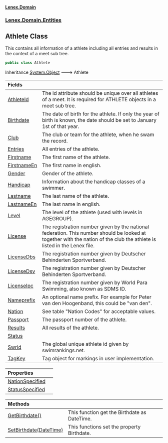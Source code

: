 #### [Lenex.Domain](index.md 'index')
### [Lenex.Domain.Entities](Lenex.Domain.Entities.md 'Lenex.Domain.Entities')

## Athlete Class

This contains all information of a athlete including all entries and results in the context of a meet sub tree.

```csharp
public class Athlete
```

Inheritance [System.Object](https://docs.microsoft.com/en-us/dotnet/api/System.Object 'System.Object') &#129106; Athlete

| Fields | |
| :--- | :--- |
| [AthleteId](Lenex.Domain.Entities.Athlete.AthleteId.md 'Lenex.Domain.Entities.Athlete.AthleteId') | The id attribute should be unique over all athletes of a meet. It is required for ATHLETE objects in a meet sub tree. |
| [Birthdate](Lenex.Domain.Entities.Athlete.Birthdate.md 'Lenex.Domain.Entities.Athlete.Birthdate') | The date of birth for the athlete. If only the year of birth is known, the date should be set to January 1st of that year. |
| [Club](Lenex.Domain.Entities.Athlete.Club.md 'Lenex.Domain.Entities.Athlete.Club') | The club or team for the athlete, when he swam the record. |
| [Entries](Lenex.Domain.Entities.Athlete.Entries.md 'Lenex.Domain.Entities.Athlete.Entries') | All entries of the athlete. |
| [Firstname](Lenex.Domain.Entities.Athlete.Firstname.md 'Lenex.Domain.Entities.Athlete.Firstname') | The first name of the athlete. |
| [FirstnameEn](Lenex.Domain.Entities.Athlete.FirstnameEn.md 'Lenex.Domain.Entities.Athlete.FirstnameEn') | The first name in english. |
| [Gender](Lenex.Domain.Entities.Athlete.Gender.md 'Lenex.Domain.Entities.Athlete.Gender') | Gender of the athlete. |
| [Handicap](Lenex.Domain.Entities.Athlete.Handicap.md 'Lenex.Domain.Entities.Athlete.Handicap') | Information about the handicap classes of a swimmer. |
| [Lastname](Lenex.Domain.Entities.Athlete.Lastname.md 'Lenex.Domain.Entities.Athlete.Lastname') | The last name of the athlete. |
| [LastnameEn](Lenex.Domain.Entities.Athlete.LastnameEn.md 'Lenex.Domain.Entities.Athlete.LastnameEn') | The last name in english. |
| [Level](Lenex.Domain.Entities.Athlete.Level.md 'Lenex.Domain.Entities.Athlete.Level') | The level of the athlete (used with levels in AGEGROUP). |
| [License](Lenex.Domain.Entities.Athlete.License.md 'Lenex.Domain.Entities.Athlete.License') | The registration number given by the national federation. This number should be looked at together with the nation of the club the athlete is listed in the Lenex file. |
| [LicenseDbs](Lenex.Domain.Entities.Athlete.LicenseDbs.md 'Lenex.Domain.Entities.Athlete.LicenseDbs') | The registration number given by Deutscher Behinderten Sportverband. |
| [LicenseDsv](Lenex.Domain.Entities.Athlete.LicenseDsv.md 'Lenex.Domain.Entities.Athlete.LicenseDsv') | The registration number given by Deutscher Behinderten Sportverband. |
| [LicenseIpc](Lenex.Domain.Entities.Athlete.LicenseIpc.md 'Lenex.Domain.Entities.Athlete.LicenseIpc') | The registration number given by World Para Swimming, also known as SDMS ID. |
| [Nameprefix](Lenex.Domain.Entities.Athlete.Nameprefix.md 'Lenex.Domain.Entities.Athlete.Nameprefix') | An optional name prefix. For example for Peter van den Hoogenband, this could be "van den". |
| [Nation](Lenex.Domain.Entities.Athlete.Nation.md 'Lenex.Domain.Entities.Athlete.Nation') | See table "Nation Codes" for acceptable values. |
| [Passport](Lenex.Domain.Entities.Athlete.Passport.md 'Lenex.Domain.Entities.Athlete.Passport') | The passport number of the athlete. |
| [Results](Lenex.Domain.Entities.Athlete.Results.md 'Lenex.Domain.Entities.Athlete.Results') | All results of the athlete. |
| [Status](Lenex.Domain.Entities.Athlete.Status.md 'Lenex.Domain.Entities.Athlete.Status') | |
| [Swrid](Lenex.Domain.Entities.Athlete.Swrid.md 'Lenex.Domain.Entities.Athlete.Swrid') | The global unique athlete id given by swimrankings.net. |
| [TagKey](Lenex.Domain.Entities.Athlete.TagKey.md 'Lenex.Domain.Entities.Athlete.TagKey') | Tag object for markings in user implementation. |

| Properties | |
| :--- | :--- |
| [NationSpecified](Lenex.Domain.Entities.Athlete.NationSpecified.md 'Lenex.Domain.Entities.Athlete.NationSpecified') | |
| [StatusSpecified](Lenex.Domain.Entities.Athlete.StatusSpecified.md 'Lenex.Domain.Entities.Athlete.StatusSpecified') | |

| Methods | |
| :--- | :--- |
| [GetBirthdate()](Lenex.Domain.Entities.Athlete.GetBirthdate().md 'Lenex.Domain.Entities.Athlete.GetBirthdate()') | This function get the Birthdate as DateTime. |
| [SetBirthdate(DateTime)](Lenex.Domain.Entities.Athlete.SetBirthdate(System.DateTime).md 'Lenex.Domain.Entities.Athlete.SetBirthdate(System.DateTime)') | This functions set the property Birthdate. |
